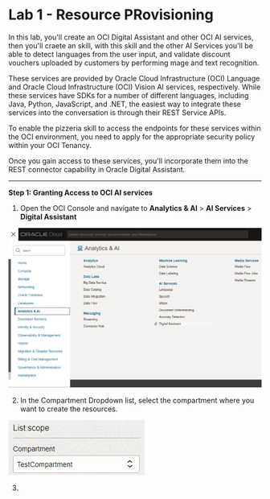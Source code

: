 # Lab 1 - Resource PRovisioning

In this lab, you'll create an OCI Digital Assistant and other OCI AI services, then you'll craete an skill, with this skill and the other AI Services you'll be able to detect languages from the user input, and validate discount vouchers uploaded by customers by performing mage and text recognition.

These services are provided by Oracle Cloud Infrastructure (OCI) Language and Oracle Cloud Infrastructure (OCI) Vision AI services, respectively. While these services have SDKs for a number of different languages, including Java, Python, JavaScript, and .NET, the easiest way to integrate these services into the conversation is through their REST Service APIs.

To enable the pizzeria skill to access the endpoints for these services within the OCI environment, you need to apply for the appropriate security policy within your OCI Tenancy.

Once you gain access to these services, you'll incorporate them into the REST connector capability in Oracle Digital Assistant.
___

**Step 1: Granting Access to OCI AI services**
1. Open the OCI Console and navigate to **Analytics & AI** > **AI Services** > **Digital Assistant**

![](/images/lab1-resourceprovisioning-1.png)

2. In the Compartment Dropdown list, select the compartment where you want to create the resources.

![](/images/lab1-resourceprovisioning-2.png)

3. 
